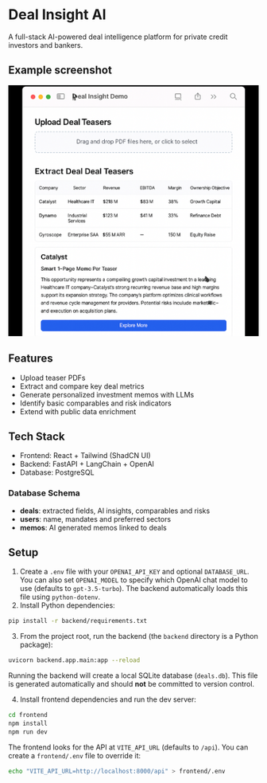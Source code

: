 
# Deal Insight AI

A full-stack AI-powered deal intelligence platform for private credit investors and bankers.

## Example screenshot
![example-screenshot](./asset/image.png)


## Features
- Upload teaser PDFs
- Extract and compare key deal metrics
- Generate personalized investment memos with LLMs
- Identify basic comparables and risk indicators
- Extend with public data enrichment

## Tech Stack
- Frontend: React + Tailwind (ShadCN UI)
- Backend: FastAPI + LangChain + OpenAI
- Database: PostgreSQL

### Database Schema
- **deals**: extracted fields, AI insights, comparables and risks
- **users**: name, mandates and preferred sectors
- **memos**: AI generated memos linked to deals

## Setup

1. Create a `.env` file with your `OPENAI_API_KEY` and optional `DATABASE_URL`.
   You can also set `OPENAI_MODEL` to specify which OpenAI chat model to use
   (defaults to `gpt-3.5-turbo`). The backend automatically loads this file
   using `python-dotenv`.
2. Install Python dependencies:
```bash
pip install -r backend/requirements.txt
```
3. From the project root, run the backend (the `backend` directory is a Python package):
```bash
uvicorn backend.app.main:app --reload
```

Running the backend will create a local SQLite database (`deals.db`). This file is generated automatically and should **not** be committed to version control.

4. Install frontend dependencies and run the dev server:
```bash
cd frontend
npm install
npm run dev
```
The frontend looks for the API at `VITE_API_URL` (defaults to `/api`). You can
create a `frontend/.env` file to override it:
```bash
echo "VITE_API_URL=http://localhost:8000/api" > frontend/.env
```

